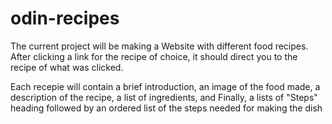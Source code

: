 # odin-recipes
The current project will be making a Website with different food recipes. After clicking a link for the recipe of choice, it should direct you to the recipe of what was clicked.

Each recepie will contain a brief introduction, an image of the food made, a description of the recipe, a list of ingredients, and Finally, a lists of "Steps" heading followed by an ordered list of the steps needed for making the dish